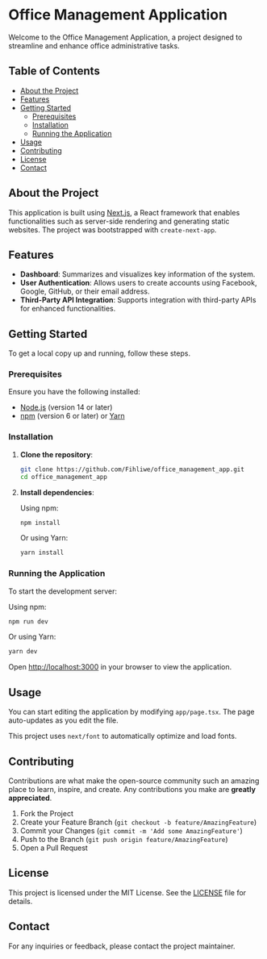 # Office Management Application

Welcome to the Office Management Application, a project designed to streamline and enhance office administrative tasks.

## Table of Contents

- [About the Project](#about-the-project)
- [Features](#features)
- [Getting Started](#getting-started)
  - [Prerequisites](#prerequisites)
  - [Installation](#installation)
  - [Running the Application](#running-the-application)
- [Usage](#usage)
- [Contributing](#contributing)
- [License](#license)
- [Contact](#contact)

## About the Project

This application is built using [Next.js](https://nextjs.org/), a React framework that enables functionalities such as server-side rendering and generating static websites. The project was bootstrapped with `create-next-app`.

## Features

- **Dashboard**: Summarizes and visualizes key information of the system.
- **User Authentication**: Allows users to create accounts using Facebook, Google, GitHub, or their email address.
- **Third-Party API Integration**: Supports integration with third-party APIs for enhanced functionalities.

## Getting Started

To get a local copy up and running, follow these steps.

### Prerequisites

Ensure you have the following installed:

- [Node.js](https://nodejs.org/) (version 14 or later)
- [npm](https://www.npmjs.com/) (version 6 or later) or [Yarn](https://yarnpkg.com/)

### Installation

1. **Clone the repository**:

   ```bash
   git clone https://github.com/Fihliwe/office_management_app.git
   cd office_management_app
   ```

2. **Install dependencies**:

   Using npm:

   ```bash
   npm install
   ```

   Or using Yarn:

   ```bash
   yarn install
   ```

### Running the Application

To start the development server:

Using npm:

```bash
npm run dev
```

Or using Yarn:

```bash
yarn dev
```

Open [http://localhost:3000](http://localhost:3000) in your browser to view the application.

## Usage

You can start editing the application by modifying `app/page.tsx`. The page auto-updates as you edit the file.

This project uses `next/font` to automatically optimize and load fonts.

## Contributing

Contributions are what make the open-source community such an amazing place to learn, inspire, and create. Any contributions you make are **greatly appreciated**.

1. Fork the Project
2. Create your Feature Branch (`git checkout -b feature/AmazingFeature`)
3. Commit your Changes (`git commit -m 'Add some AmazingFeature'`)
4. Push to the Branch (`git push origin feature/AmazingFeature`)
5. Open a Pull Request

## License

This project is licensed under the MIT License. See the [LICENSE](LICENSE) file for details.

## Contact

For any inquiries or feedback, please contact the project maintainer.

